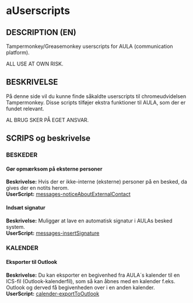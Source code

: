 # aUserscripts
## DESCRIPTION (EN) 
Tampermonkey/Greasemonkey userscripts for AULA (communication platform). 

ALL USE AT OWN RISK.

## BESKRIVELSE 
På denne side vil du kunne finde såkaldte userscripts til chromeudvidelsen Tampermonkey. Disse scripts tilføjer ekstra funktioner til AULA, som der er fundet relevant. 

AL BRUG SKER PÅ EGET ANSVAR.

## SCRIPS og beskrivelse

### BESKEDER
#### Gør opmærksom på eksterne personer
**Beskrivelse:** Hvis der er ikke-interne (eksterne) personer på en besked, da gives der en notits herom.<br>
**UserScript:** [messages-noticeAboutExternalContact](https://github.com/froksen/aUserscripts/raw/main/messages-noticeAboutExternalContact/messages-noticeAboutExternalContact.user.js)

#### Indsæt signatur 
**Beskrivelse:** Muliggør at lave en automatisk signatur i AULAs besked system.<br>
**UserScript:** [messages-insertSignature](https://github.com/froksen/aUserscripts/raw/main/messages-insertSignature/messages-insertSignature.user.js)

### KALENDER
#### Eksporter til Outlook
**Beskrivelse:** Du kan eksporter en begivenhed fra AULA´s kalender til en ICS-fil (Outlook-kalenderfil), som så kan åbnes med en kalender f.eks. Outlook og derved få begivenheden over i en anden kalender.<br>
**UserScript:** [calender-exportToOutlook](https://github.com/froksen/aUserscripts/raw/main/calender-exportToOutlook/calendar-exportToOutlook.user.js)

